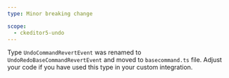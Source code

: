 ```yaml
---
type: Minor breaking change

scope:
  - ckeditor5-undo
---
```


Type `UndoCommandRevertEvent` was renamed to `UndoRedoBaseCommandRevertEvent` and moved to `basecommand.ts` file. Adjust your code if you have used this type in your custom integration.

